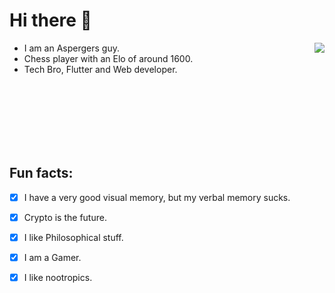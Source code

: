# Hi there 👋 

<img align="right" src="https://github-readme-stats.vercel.app/api?username=Carlosg19&include_all_commits=true&theme=00000000" />

- I am an Aspergers guy.
- Chess player with an Elo of around 1600.
- Tech Bro, Flutter and Web developer.
    
<br></br>
<br></br>
<br></br>

## Fun facts:

- [x] ⁢⁣⁡I have a very good visual memory, but my verbal memory sucks.
- [x] Crypto is the future.
- [x] I like Philosophical stuff.
- [x] I am a Gamer.
- [x] I like nootropics.


